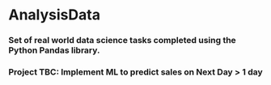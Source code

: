 # AnalysisData

### Set of real world data science tasks completed using the Python Pandas library.

### Project TBC: Implement ML to predict sales on Next Day > 1 day 

